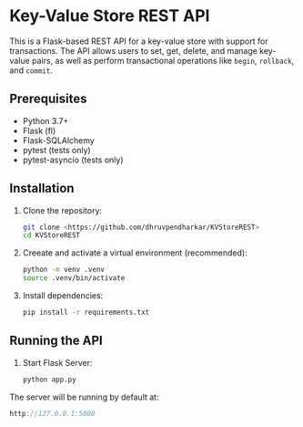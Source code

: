 # Key-Value Store REST API

This is a Flask-based REST API for a key-value store with support for transactions. The API allows users to set, get, delete, and manage key-value pairs, as well as perform transactional operations like `begin`, `rollback`, and `commit`.

## Prerequisites

- Python 3.7+
- Flask (fl)
- Flask-SQLAlchemy
- pytest (tests only)
- pytest-asyncio (tests only)

## Installation

1. Clone the repository:
   ```bash
   git clone <https://github.com/dhruvpendharkar/KVStoreREST>
   cd KVStoreREST

2. Creeate and activate a virtual environment (recommended):
   ```bash
   python -m venv .venv
   source .venv/bin/activate
3. Install dependencies:
   ```bash
   pip install -r requirements.txt

## Running the API

1. Start Flask Server:
   ```bash
   python app.py

The server will be running by default at:
   ```cpp
   http://127.0.0.1:5000




   
